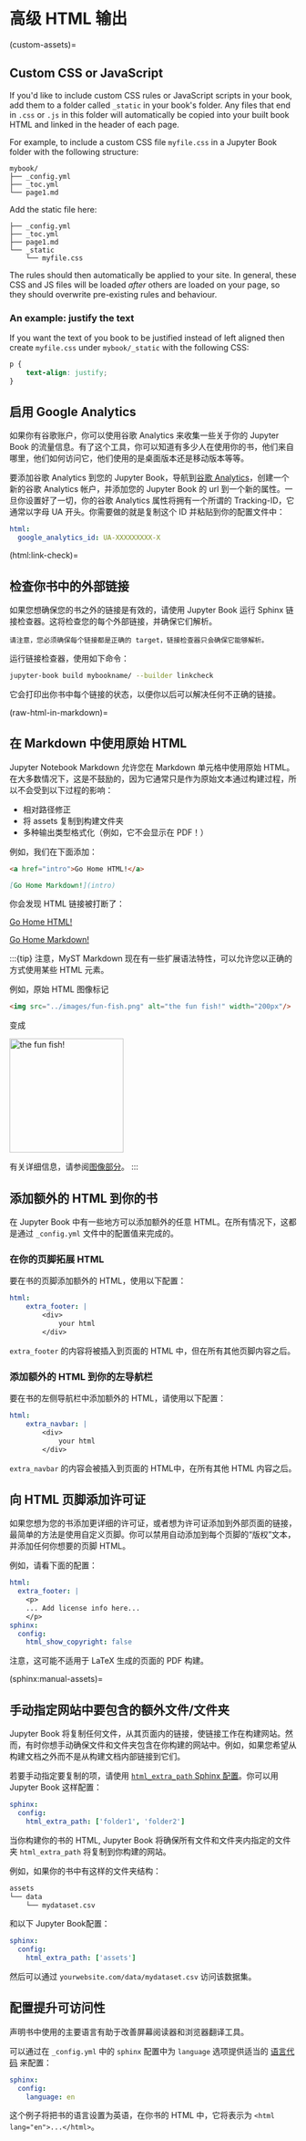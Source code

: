# 高级 HTML 输出

(custom-assets)=
## Custom CSS or JavaScript

If you'd like to include custom CSS rules or JavaScript scripts in your book, add them to a folder called `_static` in your book's folder.
Any files that end in `.css` or `.js` in this folder will automatically be copied into your built book HTML and linked in the header of each page.

For example, to include a custom CSS file `myfile.css` in a Jupyter Book folder with the following structure:

```
mybook/
├── _config.yml
├── _toc.yml
└── page1.md
```

Add the static file here:

```
├── _config.yml
├── _toc.yml
├── page1.md
└── _static
    └── myfile.css
```

The rules should then automatically be applied to your site. In general, these
CSS and JS files will be loaded *after* others are loaded on your page, so they
should overwrite pre-existing rules and behaviour.

### An example: justify the text

If you want the text of you book to be justified instead of left aligned then create `myfile.css` under `mybook/_static` with the following CSS:

```css
p {
    text-align: justify;
}
```

## 启用 Google Analytics

如果你有谷歌账户，你可以使用谷歌 Analytics 来收集一些关于你的 Jupyter Book 的流量信息。有了这个工具，你可以知道有多少人在使用你的书，他们来自哪里，他们如何访问它，他们使用的是桌面版本还是移动版本等等。

要添加谷歌 Analytics 到您的 Jupyter Book，导航到[谷歌 Analytics](https://analytics.google.com/analytics/web/)，创建一个新的谷歌 Analytics 帐户，并添加您的 Jupyter Book 的 url 到一个新的属性。一旦你设置好了一切，你的谷歌 Analytics 属性将拥有一个所谓的 Tracking-ID，它通常以字母 UA 开头。你需要做的就是复制这个 ID 并粘贴到你的配置文件中：

```yaml
html:
  google_analytics_id: UA-XXXXXXXXX-X
```

(html:link-check)=
## 检查你书中的外部链接

如果您想确保您的书之外的链接是有效的，请使用 Jupyter Book 运行 Sphinx 链接检查器。这将检查您的每个外部链接，并确保它们解析。

```{margin}
请注意，您必须确保每个链接都是正确的 target，链接检查器只会确保它能够解析。
```

运行链接检查器，使用如下命令：

```bash
jupyter-book build mybookname/ --builder linkcheck
```

它会打印出你书中每个链接的状态，以便你以后可以解决任何不正确的链接。

(raw-html-in-markdown)=
## 在 Markdown 中使用原始 HTML

Jupyter Notebook Markdown 允许您在 Markdown 单元格中使用原始 HTML。在大多数情况下，这是不鼓励的，因为它通常只是作为原始文本通过构建过程，所以不会受到以下过程的影响：

- 相对路径修正
- 将 assets 复制到构建文件夹
- 多种输出类型格式化（例如，它不会显示在 PDF！）

例如，我们在下面添加：

```md
<a href="intro">Go Home HTML!</a>

[Go Home Markdown!](intro)
```

你会发现 HTML 链接被打断了：

<a href="intro">Go Home HTML!</a>

[Go Home Markdown!](intro)

:::{tip}
注意，MyST Markdown 现在有一些扩展语法特性，可以允许您以正确的方式使用某些 HTML 元素。

例如，原始 HTML 图像标记

```html
<img src="../images/fun-fish.png" alt="the fun fish!" width="200px"/>
```

变成

<img src="../images/fun-fish.png" alt="the fun fish!" width="200px"/>

有关详细信息，请参阅[图像部分](content-blocks-images)。
:::

## 添加额外的 HTML 到你的书

在 Jupyter Book 中有一些地方可以添加额外的任意 HTML。在所有情况下，这都是通过 `_config.yml` 文件中的配置值来完成的。

### 在你的页脚拓展 HTML

要在书的页脚添加额外的 HTML，使用以下配置：

```yaml
html:
    extra_footer: |
        <div>
            your html
        </div>
```

`extra_footer` 的内容将被插入到页面的 HTML 中，但在所有其他页脚内容之后。

### 添加额外的 HTML 到你的左导航栏

要在书的左侧导航栏中添加额外的 HTML，请使用以下配置：

```yaml
html:
    extra_navbar: |
        <div>
            your html
        </div>
```

`extra_navbar` 的内容会被插入到页面的 HTML中，在所有其他 HTML 内容之后。

## 向 HTML 页脚添加许可证

如果您想为您的书添加更详细的许可证，或者想为许可证添加到外部页面的链接，最简单的方法是使用自定义页脚。你可以禁用自动添加到每个页脚的“版权”文本，并添加任何你想要的页脚 HTML。

例如，请看下面的配置：

```yaml
html:
  extra_footer: |
    <p>
    ... Add license info here...
    </p>
sphinx:
  config:
    html_show_copyright: false
```

注意，这可能不适用于 LaTeX 生成的页面的 PDF 构建。


(sphinx:manual-assets)=
## 手动指定网站中要包含的额外文件/文件夹

Jupyter Book 将复制任何文件，从其页面内的链接，使链接工作在构建网站。然而，有时你想手动确保文件和文件夹包含在你构建的网站中。例如，如果您希望从构建文档之外而不是从构建文档内部链接到它们。

若要手动指定要复制的项，请使用 [`html_extra_path` Sphinx 配置](https://www.sphinx-doc.org/en/master/usage/configuration.html#confval-html_extra_path)。你可以用 Jupyter Book 这样配置：

```yaml
sphinx:
  config:
    html_extra_path: ['folder1', 'folder2']
```

当你构建你的书的 HTML, Jupyter Book 将确保所有文件和文件夹内指定的文件夹 `html_extra_path` 将复制到你构建的网站。

例如，如果你的书中有这样的文件夹结构：

```bash
assets
└── data
    └── mydataset.csv
```

和以下 Jupyter Book配置：

```yaml
sphinx:
  config:
    html_extra_path: ['assets']
```

然后可以通过 `yourwebsite.com/data/mydataset.csv` 访问该数据集。

## 配置提升可访问性

声明书中使用的主要语言有助于改善屏幕阅读器和浏览器翻译工具。

可以通过在 `_config.yml` 中的 `sphinx` 配置中为 `language` 选项提供适当的 [语言代码](https://www.w3schools.com/tags/ref_language_codes.asp) 来配置：

```yaml
sphinx:
  config:
    language: en
```

这个例子将把书的语言设置为英语，在你书的 HTML 中，它将表示为 `<html lang="en">...</html>`。
